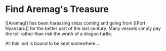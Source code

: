 # Find Aremag's Treasure
 [[Aremag]] has been harassing ships coming and going from [[Port Nyanzaru]] for the better part of the last century. Many vessels simply pay the toll rather than risk the wrath of a dragon turtle. 

All this loot is bound to be kept somewhere...